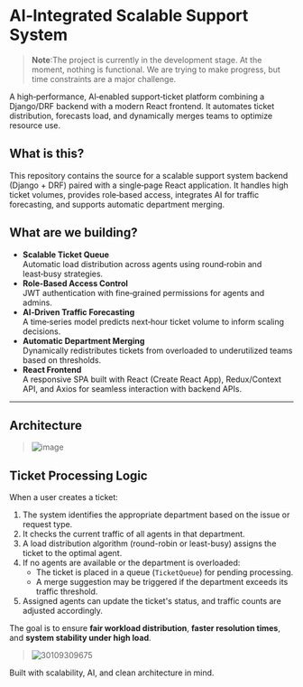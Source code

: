 # AI‑Integrated Scalable Support System
>**Note**:The project is currently in the development stage. At the moment, nothing is functional. We are trying to make progress, but time constraints are a major challenge.

A high‑performance, AI‑enabled support‑ticket platform combining a Django/DRF backend with a modern React frontend. It automates ticket distribution, forecasts load, and dynamically merges teams to optimize resource use. 

## What is this?

This repository contains the source for a scalable support system backend (Django + DRF) paired with a single‑page React application. It handles high ticket volumes, provides role‑based access, integrates AI for traffic forecasting, and supports automatic department merging.


## What are we building?

- **Scalable Ticket Queue**  
  Automatic load distribution across agents using round‑robin and least‑busy strategies.  
- **Role‑Based Access Control**  
  JWT authentication with fine‑grained permissions for agents and admins.  
- **AI‑Driven Traffic Forecasting**  
  A time‑series model predicts next‑hour ticket volume to inform scaling decisions.  
- **Automatic Department Merging**  
  Dynamically redistributes tickets from overloaded to underutilized teams based on thresholds.  
- **React Frontend**  
  A responsive SPA built with React (Create React App), Redux/Context API, and Axios for seamless interaction with backend APIs.  

---

## Architecture
>![image](https://github.com/user-attachments/assets/cd2c9b9e-dc6d-4de0-b18e-dce988370619)

## Ticket Processing Logic
When a user creates a ticket:

1. The system identifies the appropriate department based on the issue or request type.
2. It checks the current traffic of all agents in that department.
3. A load distribution algorithm (round-robin or least-busy) assigns the ticket to the optimal agent.
4. If no agents are available or the department is overloaded:
   - The ticket is placed in a queue (`TicketQueue`) for pending processing.
   - A merge suggestion may be triggered if the department exceeds its traffic threshold.
5. Assigned agents can update the ticket's status, and traffic counts are adjusted accordingly.

The goal is to ensure **fair workload distribution**, **faster resolution times**, and **system stability under high load**.

>![30109309675](https://github.com/user-attachments/assets/c414c5d7-495b-45da-8613-1f9426c6d385)

Built with scalability, AI, and clean architecture in mind.



